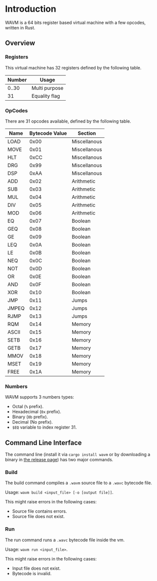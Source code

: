 # Introduction

WAVM is a 64 bits register based virtual machine with a few opcodes, written in Rust.

## Overview

### Registers

This virtual machine has 32 registers defined by the following table.

| Number |     Usage      |
|--------|----------------|
|  0..30 |  Multi purpose |
|   31   |  Equality flag |

### OpCodes

There are 31 opcodes available, defined by the following table.

| Name | Bytecode Value | Section |
|------|----------------|---------|
| LOAD |     0x00       | Miscellanous |
| MOVE |     0x01       | Miscellanous |
| HLT  |     0xCC       | Miscellanous |
| DRG  |     0x99       | Miscellanous |
| DSP  |     0xAA       | Miscellanous |
| ADD  |     0x02       |  Arithmetic  |
| SUB  |     0x03       |  Arithmetic  |
| MUL  |     0x04       |  Arithmetic  |
| DIV  |     0x05       |  Arithmetic  |
| MOD  |     0x06       |  Arithmetic  |
|  EQ  |     0x07       |   Boolean    |
| GEQ  |     0x08       |   Boolean    |
|  GE  |     0x09       |   Boolean    |
| LEQ  |     0x0A       |   Boolean    |
|  LE  |     0x0B       |   Boolean    |
| NEQ  |     0x0C       |   Boolean    |
|  NOT |     0x0D       |   Boolean    |
|  OR  |     0x0E       |   Boolean    |
| AND  |     0x0F       |   Boolean    |
| XOR  |     0x10       |   Boolean    |
|  JMP |     0x11       |    Jumps     |
|JMPEQ |     0x12       |    Jumps     |
| RJMP |     0x13       |    Jumps     |
| RQM  |     0x14       |    Memory    |
|ASCII |     0x15       |    Memory    |
| SETB |     0x16       |    Memory    |
| GETB |     0x17       |    Memory    |
| MMOV |     0x18       |    Memory    |
| MSET |     0x19       |    Memory    |
| FREE |     0x1A       |    Memory    |

### Numbers

WAVM supports 3 numbers types:

- Octal (`%` prefix).
- Hexadecimal (`0x` prefix).
- Binary (`0b` prefix).
- Decimal (No prefix).
- `$EQ` variable to index register 31.

## Command Line Interface

The command line (install it via `cargo install wavm` or by downloading a binary in [the release page](https://github.com/wafelack/wavm/releases)) has two major commands.

### Build

The build command compiles a `.wavm` source file to a `.wavc` bytecode file.

Usage: `wavm build <input_file> [-o [output file]]`.

This might raise errors in the following cases:

- Source file contains errors.
- Source file does not exist.

### Run

The run command runs a `.wavc` bytecode file inside the vm.

Usage: `wavm run <input_file>`.

This might raise errors in the following cases:

- Input file does not exist.
- Bytecode is invalid.